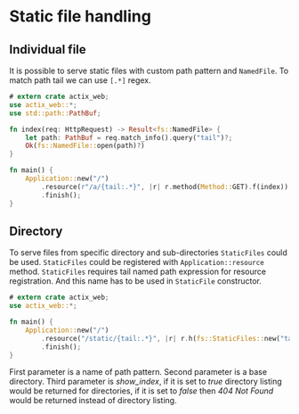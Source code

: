 # Static file handling

## Individual file

It is possible to serve static files with custom path pattern and `NamedFile`. To
match path tail we can use `[.*]` regex.

```rust
# extern crate actix_web;
use actix_web::*;
use std::path::PathBuf;

fn index(req: HttpRequest) -> Result<fs::NamedFile> {
    let path: PathBuf = req.match_info().query("tail")?;
    Ok(fs::NamedFile::open(path)?)
}

fn main() {
    Application::new("/")
        .resource(r"/a/{tail:.*}", |r| r.method(Method::GET).f(index))
        .finish();
}
```

## Directory

To serve files from specific directory and sub-directories `StaticFiles` could be used. 
`StaticFiles` could be registered with `Application::resource` method.
`StaticFiles` requires tail named path expression for resource registration.
And this name has to be used in `StaticFile` constructor.

```rust
# extern crate actix_web;
use actix_web::*;

fn main() {
    Application::new("/")
        .resource("/static/{tail:.*}", |r| r.h(fs::StaticFiles::new("tail", ".", true)))
        .finish();
}
```

First parameter is a name of path pattern. Second parameter is a base directory. 
Third parameter is *show_index*, if it is set to *true*
directory listing would be returned for directories, if it is set to *false*
then *404 Not Found* would be returned instead of directory listing.
